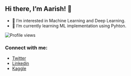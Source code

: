 ## Hi there, I’m Aarish! 👋

- 👀 I’m interested in Machine Learning and Deep Learning.
- 🌱 I’m currently learning ML implementation using Pyhton. 

![Profile views](https://gpvc.arturio.dev/aarishmaqsood)

### Connect with me:
- [Twitter](https://twitter.com/AaRishOfficial)
- [Linkedin](https://www.linkedin.com/in/aarishmaqsood/)
- [Kaggle](https://www.kaggle.com/aarishmaqsood)
